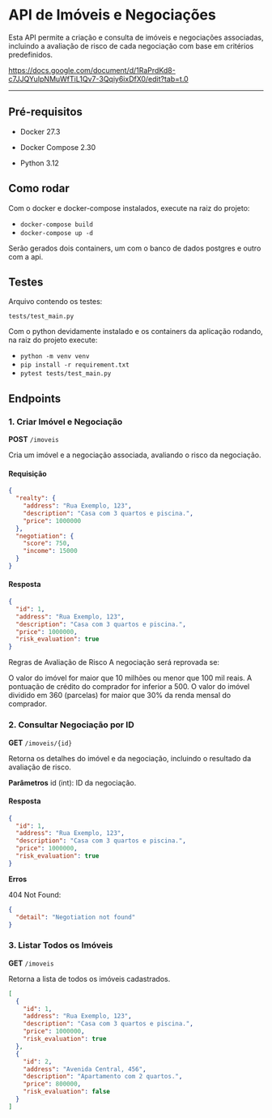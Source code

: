 # API de Imóveis e Negociações

Esta API permite a criação e consulta de imóveis e negociações associadas, incluindo a avaliação de risco de cada negociação com base em critérios predefinidos.

https://docs.google.com/document/d/1RaPrdKd8-c7JJQYuIpNMuWfTiL1Qv7-3Qqiy6ixDfX0/edit?tab=t.0

---

## Pré-requisitos
- Docker  27.3

- Docker Compose 2.30
- Python 3.12

## Como rodar
Com o docker e docker-compose instalados, execute na raiz do projeto:
- `docker-compose build`
- `docker-compose up -d`

Serão gerados dois containers, um com o banco de dados postgres e outro com a api.
## Testes
Arquivo contendo os testes:

`tests/test_main.py`

Com o python devidamente instalado e os containers da aplicação rodando, na raiz do projeto execute:

- `python -m venv venv`
- `pip install -r requirement.txt`
- `pytest tests/test_main.py`



## **Endpoints**

### **1. Criar Imóvel e Negociação**

**POST** `/imoveis`

Cria um imóvel e a negociação associada, avaliando o risco da negociação.

#### **Requisição**
```json
{
  "realty": {
    "address": "Rua Exemplo, 123",
    "description": "Casa com 3 quartos e piscina.",
    "price": 1000000
  },
  "negotiation": {
    "score": 750,
    "income": 15000
  }
}
```
#### **Resposta**
````json
{
  "id": 1,
  "address": "Rua Exemplo, 123",
  "description": "Casa com 3 quartos e piscina.",
  "price": 1000000,
  "risk_evaluation": true
}
````

Regras de Avaliação de Risco
A negociação será reprovada se:

O valor do imóvel for maior que 10 milhões ou menor que 100 mil reais.
A pontuação de crédito do comprador for inferior a 500.
O valor do imóvel dividido em 360 (parcelas) for maior que 30% da renda mensal do comprador.

### **2. Consultar Negociação por ID**
**GET** `/imoveis/{id}`

Retorna os detalhes do imóvel e da negociação, incluindo o resultado da avaliação de risco.

**Parâmetros**
id (int): ID da negociação.

#### **Resposta**
```json
{
  "id": 1,
  "address": "Rua Exemplo, 123",
  "description": "Casa com 3 quartos e piscina.",
  "price": 1000000,
  "risk_evaluation": true
}
```
**Erros**

404 Not Found:
```json
{
  "detail": "Negotiation not found"
}
```
### **3. Listar Todos os Imóveis** ###
**GET** `/imoveis`

Retorna a lista de todos os imóveis cadastrados.
```json
[
  {
    "id": 1,
    "address": "Rua Exemplo, 123",
    "description": "Casa com 3 quartos e piscina.",
    "price": 1000000,
    "risk_evaluation": true
  },
  {
    "id": 2,
    "address": "Avenida Central, 456",
    "description": "Apartamento com 2 quartos.",
    "price": 800000,
    "risk_evaluation": false
  }
]
```